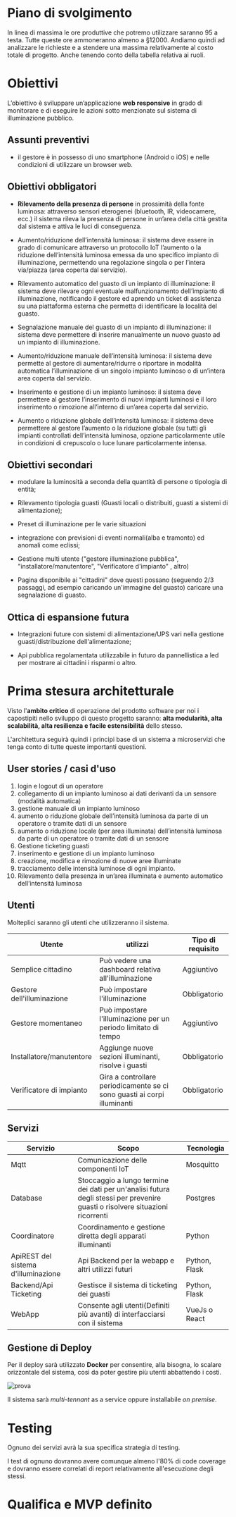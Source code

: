 # Piano di svolgimento

In linea di massima le ore produttive che potremo utilizzare saranno 95 a testa. Tutte queste ore ammoneranno almeno a §12000. Andiamo quindi ad analizzare le richieste e a stendere una massima relativamente al costo totale di progetto. Anche tenendo conto della tabella relativa ai ruoli.

# Obiettivi


L’obiettivo è sviluppare un’applicazione **web responsive** in grado di monitorare e di eseguire le azioni sotto menzionate sul sistema di illuminazione pubblico.

## Assunti preventivi

- il gestore è in possesso di uno smartphone (Android o iOS) e nelle condizioni di utilizzare un browser web.

## Obiettivi obbligatori

- **Rilevamento della presenza di persone** in prossimità della fonte luminosa: attraverso sensori eterogenei (bluetooth, IR, videocamere, ecc.) il sistema rileva la presenza di persone in un’area della città gestita dal sistema e attiva le luci di conseguenza.

- Aumento/riduzione dell’intensità luminosa: il sistema deve essere in grado di comunicare attraverso un protocollo IoT l’aumento o la riduzione dell’intensità luminosa emessa da uno specifico impianto di illuminazione, permettendo una regolazione singola o per l’intera via/piazza (area coperta dal servizio).

- Rilevamento automatico del guasto di un impianto di illuminazione: il sistema deve rilevare ogni eventuale malfunzionamento dell’impianto di illuminazione, notificando il gestore ed aprendo un ticket di assistenza su una piattaforma esterna che permetta di identificare la località del guasto.

- Segnalazione manuale del guasto di un impianto di illuminazione: il sistema deve permettere di inserire manualmente un nuovo guasto ad un impianto di illuminazione.

- Aumento/riduzione manuale dell’intensità luminosa: il sistema deve permette al gestore di aumentare/ridurre o riportare in modalità automatica l’illuminazione di un singolo impianto luminoso o di un’intera area coperta dal servizio.

- Inserimento e gestione di un impianto luminoso: il sistema deve permettere al gestore
l’inserimento di nuovi impianti luminosi e il loro inserimento o rimozione all’interno di un’area coperta dal servizio.

- Aumento o riduzione globale dell’intensità luminosa: il sistema deve permettere al gestore l’aumento o la riduzione globale (su tutti gli impianti controllati dell’intensità luminosa, opzione particolarmente utile in condizioni di crepuscolo o luce lunare particolarmente intensa.

## Obiettivi secondari

- modulare la luminosità a seconda della quantità di persone o tipologia di entità;

- Rilevamento tipologia guasti (Guasti locali o distribuiti, guasti a sistemi di alimentazione);

- Preset di illuminazione per le varie situazioni

- integrazione con previsioni di eventi normali(alba e tramonto) ed anomali come eclissi;

- Gestione multi utente ("gestore illuminazione pubblica", "installatore/manutentore", "Verificatore d'impianto" , altro)

- Pagina disponibile ai "cittadini" dove questi possano (seguendo 2/3 passaggi, ad esempio caricando un'immagine del guasto) caricare una segnalazione di guasto.

## Ottica di espansione futura
- Integrazioni future con sistemi di alimentazione/UPS vari nella gestione guasti/distribuzione dell'alimentazione;

- Api pubblica regolamentata utilizzabile in futuro da pannellistica a led per mostrare ai cittadini i risparmi o altro.

# Prima stesura architetturale

Visto l'**ambito critico** di operazione del prodotto software per noi i capostipiti nello sviluppo di questo progetto saranno: **alta modularità, alta scalabilità, alta resilienza e facile estensibilità** dello stesso.

L'architettura seguirà quindi i principi base di un sistema a microservizi che tenga conto di tutte queste importanti questioni.

## User stories / casi d'uso

1. login e logout di un operatore
2. collegamento di un impianto luminoso ai dati derivanti da un sensore (modalità automatica)
3. gestione manuale di un impianto luminoso
4. aumento o riduzione globale dell’intensità luminosa da parte di un operatore o tramite dati di un
sensore
5. aumento o riduzione locale (per area illuminata) dell’intensità luminosa da parte di un operatore o tramite dati di un sensore
6. Gestione ticketing guasti
7. inserimento e gestione di un impianto luminoso
8. creazione, modifica e rimozione di nuove aree illuminate
9. tracciamento delle intensità luminose di ogni impianto.
10. Rilevamento della presenza in un’area illuminata e aumento automatico dell’intensità
luminosa

## Utenti

Molteplici saranno gli utenti che utilizzeranno il sistema.

|Utente| utilizzi | Tipo di requisito|
|---|---|---|
|Semplice cittadino|Può vedere una dashboard relativa all'illuminazione| Aggiuntivo|
|Gestore dell'illuminazione| Può impostare l'illuminazione| Obbligatorio|
|Gestore momentaneo| Può impostare l'illuminazione per un periodo limitato di tempo|Aggiuntivo |
|Installatore/manutentore|Aggiunge nuove sezioni illuminanti, risolve i guasti|Obbligatorio|
|Verificatore di impianto|Gira a controllare periodicamente se ci sono guasti ai corpi illuminanti| Obbligatorio|

## Servizi

|Servizio|Scopo|Tecnologia|
|---|---|---|
|Mqtt|Comunicazione delle componenti IoT |Mosquitto|
|Database|Stoccaggio a lungo termine dei dati per un'analisi futura degli stessi per prevenire guasti o risolvere situazioni ricorrenti| Postgres|
|Coordinatore|Coordinamento e gestione diretta degli apparati illuminanti| Python|
|ApiREST del sistema d'illuminazione|Api Backend per la webapp e altri utilizzi futuri|Python, Flask|
|Backend/Api Ticketing|Gestisce il sistema di ticketing dei guasti|Python, Flask|
|WebApp|Consente agli utenti(Definiti più avanti) di interfacciarsi con il sistema|VueJs o React|


## Gestione di Deploy

Per il deploy sarà utilizzato **Docker** per consentire, alla bisogna, lo scalare orizzontale del sistema, così da poter gestire più utenti abbattendo i costi.

![prova](https://www.docker.com/wp-content/uploads/2022/03/horizontal-logo-monochromatic-white.png.webp)

Il sistema sarà _multi-tennant_ as a service oppure installabile _on premise_.

# Testing

Ognuno dei servizi avrà la sua specifica strategia di testing.

I test di ognuno dovranno avere comunque almeno l'80% di code coverage e dovranno essere correlati di report relativamente all'esecuzione degli stessi.

# Qualifica e MVP definito

